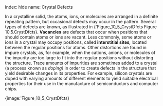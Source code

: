 index: hide
name: Crystal Defects

In a crystalline solid, the atoms, ions, or molecules are arranged in a definite repeating pattern, but occasional defects may occur in the pattern. Several types of defects are known, as illustrated in {'Figure_10_5_CrystDfcts Figure 10.5.CrystDfcts}.  **Vacancies** are defects that occur when positions that should contain atoms or ions are vacant. Less commonly, some atoms or ions in a crystal may occupy positions, called  **interstitial sites**, located between the regular positions for atoms. Other distortions are found in impure crystals, as, for example, when the cations, anions, or molecules of the impurity are too large to fit into the regular positions without distorting the structure. Trace amounts of impurities are sometimes added to a crystal (a process known as  *doping)* in order to create defects in the structure that yield desirable changes in its properties. For example, silicon crystals are doped with varying amounts of different elements to yield suitable electrical properties for their use in the manufacture of semiconductors and computer chips.


{image:'Figure_10_5_CrystDfcts}
        
